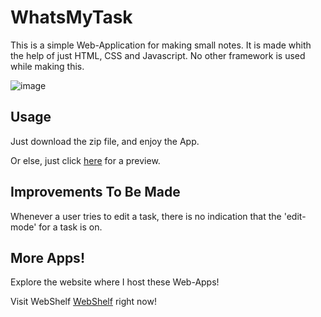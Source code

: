 # WhatsMyTask
This is a simple Web-Application for making small notes. It is made whith the help of just HTML, CSS and Javascript. No other framework is used while making this.

![image](https://user-images.githubusercontent.com/61109976/174472649-096c1d1b-d265-4c43-aec8-7d5466365e4e.png)


## **Usage**
Just download the zip file, and enjoy the App.

Or else, just click <a href="https://rahulrajdixit.github.io/Webshelf/WhatsMyTask/whatsmytask.html">here</a> for a preview.


## **Improvements To Be Made**
Whenever a user tries to edit a task, there is no indication that the 'edit-mode' for a task is on.


## **More Apps!**
Explore the website where I host these Web-Apps!

Visit WebShelf <a href="https://rahulrajdixit.github.io/Webshelf">WebShelf</a> right now!
